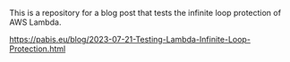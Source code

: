 This is a repository for a blog post that tests the infinite loop protection of
AWS Lambda.

https://pabis.eu/blog/2023-07-21-Testing-Lambda-Infinite-Loop-Protection.html